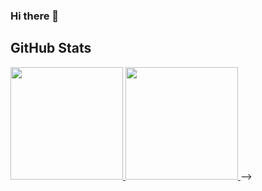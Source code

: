 ### Hi there 👋

<!--
**Khiladi2020/khiladi2020** is a ✨ _special_ ✨ repository because its `README.md` (this file) appears on your GitHub profile.
Here are some ideas to get you started:
-->

## GitHub Stats

<a href="https://github.com/Khiladi2020">
  <img height="180em" src="https://github-readme-stats.vercel.app/api?username=Khiladi2020&show_icons=true&title_color=fff&icon_color=79ff97&text_color=9f9f9f&bg_color=151515&count_private=true" />
  <img height="180em" src="https://github-readme-stats.vercel.app/api/top-langs/?username=Khiladi2020&theme=dark&layout=compact" />
</a>
-->
